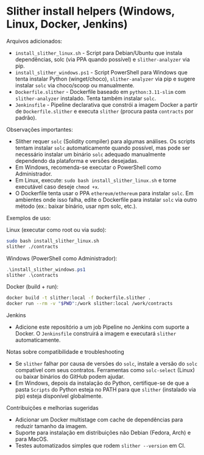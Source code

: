 # Slither install helpers (Windows, Linux, Docker, Jenkins)

Arquivos adicionados:

- `install_slither_linux.sh` - Script para Debian/Ubuntu que instala dependências, solc (via PPA quando possível) e `slither-analyzer` via pip.
- `install_slither_windows.ps1` - Script PowerShell para Windows que tenta instalar Python (winget/choco), `slither-analyzer` via pip e sugere instalar `solc` via choco/scoop ou manualmente.
- `Dockerfile.slither` - Dockerfile baseado em `python:3.11-slim` com `slither-analyzer` instalado. Tenta também instalar `solc`.
- `Jenkinsfile` - Pipeline declarativa que constrói a imagem Docker a partir de `Dockerfile.slither` e executa `slither` (procura pasta `contracts` por padrão).

Observações importantes:

- Slither requer `solc` (Solidity compiler) para algumas análises. Os scripts tentam instalar `solc` automaticamente quando possível, mas pode ser necessário instalar um binário `solc` adequado manualmente dependendo da plataforma e versões desejadas.
- Em Windows, recomenda-se executar o PowerShell como Administrador.
- Em Linux, execute: `sudo bash install_slither_linux.sh` e torne executável caso deseje `chmod +x`.
- O Dockerfile tenta usar o PPA `ethereum/ethereum` para instalar `solc`. Em ambientes onde isso falha, edite o Dockerfile para instalar `solc` via outro método (ex.: baixar binário, usar npm solc, etc.).

Exemplos de uso:

Linux (executar como root ou via sudo):

```bash
sudo bash install_slither_linux.sh
slither ./contracts
```

Windows (PowerShell como Administrador):

```powershell
.\install_slither_windows.ps1
slither .\contracts
```

Docker (build + run):

```bash
docker build -t slither:local -f Dockerfile.slither .
docker run --rm -v "$PWD":/work slither:local /work/contracts
```

Jenkins

- Adicione este repositório a um job Pipeline no Jenkins com suporte a Docker. O `Jenkinsfile` construirá a imagem e executará `slither` automaticamente.

Notas sobre compatibilidade e troubleshooting

- Se `slither` falhar por causa de versões do `solc`, instale a versão do `solc` compatível com seus contratos. Ferramentas como `solc-select` (Linux) ou baixar binários do GitHub podem ajudar.
- Em Windows, depois da instalação do Python, certifique-se de que a pasta `Scripts` do Python esteja no PATH para que `slither` (instalado via pip) esteja disponível globalmente.

Contribuições e melhorias sugeridas

- Adicionar um Docker multistage com cache de dependências para reduzir tamanho da imagem.
- Suporte para instalação em distribuições não Debian (Fedora, Arch) e para MacOS.
- Testes automatizados simples que rodem `slither --version` em CI.
